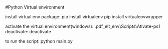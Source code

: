 #Python Virtual environment

install virtual env package: pip install virtualenv
                             pip install virtualenvwrapper

activate the virtual environment(windows): .pdf_elt_env\Scripts\Ativate-ps1
deactivate: deactivate

to run the script: python main.py